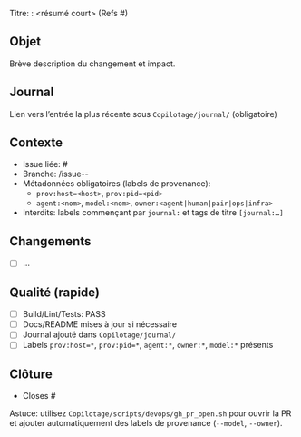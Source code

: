 <!-- PR Template unifié -->

Titre: <type>: <résumé court> (Refs #<issue>)

## Objet

Brève description du changement et impact.

## Journal

Lien vers l’entrée la plus récente sous `Copilotage/journal/` (obligatoire)

## Contexte

- Issue liée: #<num>
- Branche: <type>/issue-<num>-<slug>
- Métadonnées obligatoires (labels de provenance):
  - `prov:host=<host>`, `prov:pid=<pid>`
  - `agent:<nom>`, `model:<nom>`, `owner:<agent|human|pair|ops|infra>`
- Interdits: labels commençant par `journal:` et tags de titre `[journal:…]`

## Changements

- [ ] …

## Qualité (rapide)

- [ ] Build/Lint/Tests: PASS
- [ ] Docs/README mises à jour si nécessaire
- [ ] Journal ajouté dans `Copilotage/journal/`
- [ ] Labels `prov:host=*`, `prov:pid=*`, `agent:*`, `owner:*`, `model:*` présents

## Clôture

- Closes #<num>

Astuce: utilisez `Copilotage/scripts/devops/gh_pr_open.sh` pour ouvrir la PR et ajouter automatiquement des labels de provenance (`--model`, `--owner`).
